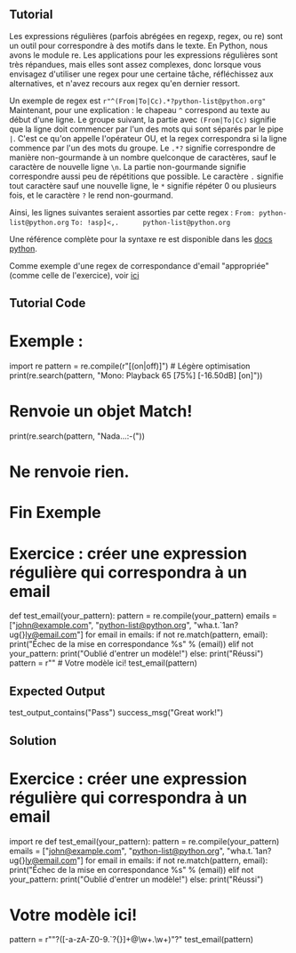 Tutorial
--------

Les expressions régulières (parfois abrégées en regexp, regex, ou re) sont un outil pour correspondre à des motifs dans le texte. En Python, nous avons le module re. Les applications pour les expressions régulières sont très répandues, mais elles sont assez complexes, donc lorsque vous envisagez d'utiliser une regex pour une certaine tâche, réfléchissez aux alternatives, et n'avez recours aux regex qu'en dernier ressort.

Un exemple de regex est `r"^(From|To|Cc).*?python-list@python.org"` Maintenant, pour une explication : le chapeau `^` correspond au texte au début d'une ligne. Le groupe suivant, la partie avec `(From|To|Cc)` signifie que la ligne doit commencer par l'un des mots qui sont séparés par le pipe `|`. C'est ce qu'on appelle l'opérateur OU, et la regex correspondra si la ligne commence par l'un des mots du groupe. Le `.*?` signifie correspondre de manière non-gourmande à un nombre quelconque de caractères, sauf le caractère de nouvelle ligne `\n`. La partie non-gourmande signifie correspondre aussi peu de répétitions que possible. Le caractère `.` signifie tout caractère sauf une nouvelle ligne, le `*` signifie répéter 0 ou plusieurs fois, et le caractère `?` le rend non-gourmand.

Ainsi, les lignes suivantes seraient assorties par cette regex :
`From: python-list@python.org`
`To: !asp]<,.      python-list@python.org`

Une référence complète pour la syntaxe re est disponible dans les [docs python](http://docs.python.org/library/re.html#regular-expression-syntax "RE syntax").

Comme exemple d'une regex de correspondance d'email "appropriée" (comme celle de l'exercice), voir [ici](http://www.ex-parrot.com/pdw/Mail-RFC822-Address.html)

Tutorial Code
-------------
# Exemple :
import re
pattern = re.compile(r"\[(on|off)\]") # Légère optimisation
print(re.search(pattern, "Mono: Playback 65 [75%] [-16.50dB] [on]"))
# Renvoie un objet Match!
print(re.search(pattern, "Nada...:-("))
# Ne renvoie rien.
# Fin Exemple

# Exercice : créer une expression régulière qui correspondra à un email
def test_email(your_pattern):
    pattern = re.compile(your_pattern)
    emails = ["john@example.com", "python-list@python.org", "wha.t.`1an?ug{}ly@email.com"]
    for email in emails:
        if not re.match(pattern, email):
            print("Échec de la mise en correspondance %s" % (email))
        elif not your_pattern:
            print("Oublié d'entrer un modèle!")
        else:
            print("Réussi")
pattern = r"" # Votre modèle ici!
test_email(pattern)
    

Expected Output
---------------
test_output_contains("Pass")
success_msg("Great work!")

Solution
--------
# Exercice : créer une expression régulière qui correspondra à un email
import re
def test_email(your_pattern):
    pattern = re.compile(your_pattern)
    emails = ["john@example.com", "python-list@python.org", "wha.t.`1an?ug{}ly@email.com"]
    for email in emails:
        if not re.match(pattern, email):
            print("Échec de la mise en correspondance %s" % (email))
        elif not your_pattern:
            print("Oublié d'entrer un modèle!")
        else:
            print("Réussi")
# Votre modèle ici!
pattern = r"\"?([-a-zA-Z0-9.`?{}]+@\w+\.\w+)\"?"
test_email(pattern)